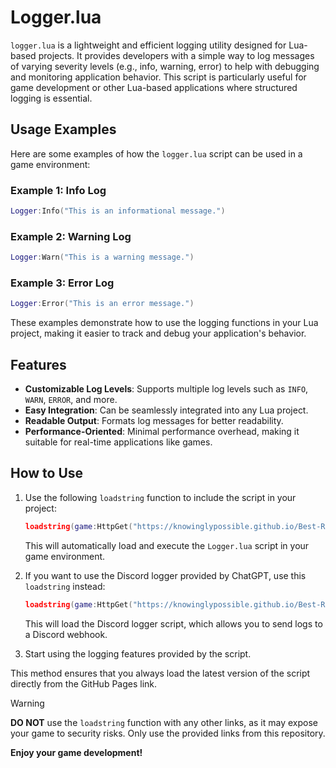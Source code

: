 # Logger.lua
`logger.lua` is a lightweight and efficient logging utility designed for Lua-based projects. It provides developers with a simple way to log messages of varying severity levels (e.g., info, warning, error) to help with debugging and monitoring application behavior. This script is particularly useful for game development or other Lua-based applications where structured logging is essential.

## Usage Examples

Here are some examples of how the `logger.lua` script can be used in a game environment:

### Example 1: Info Log
```lua
Logger:Info("This is an informational message.")
```

### Example 2: Warning Log
```lua
Logger:Warn("This is a warning message.")
```

### Example 3: Error Log
```lua
Logger:Error("This is an error message.")
```

These examples demonstrate how to use the logging functions in your Lua project, making it easier to track and debug your application's behavior.

## Features
- **Customizable Log Levels**: Supports multiple log levels such as `INFO`, `WARN`, `ERROR`, and more.
- **Easy Integration**: Can be seamlessly integrated into any Lua project.
- **Readable Output**: Formats log messages for better readability.
- **Performance-Oriented**: Minimal performance overhead, making it suitable for real-time applications like games.

## How to Use
1. Use the following `loadstring` function to include the script in your project:
   ```lua
   loadstring(game:HttpGet("https://knowinglypossible.github.io/Best-Repository/logger.lua"))()
   ```
   This will automatically load and execute the `Logger.lua` script in your game environment.

2. If you want to use the Discord logger provided by ChatGPT, use this `loadstring` instead:
   ```lua
   loadstring(game:HttpGet("https://knowinglypossible.github.io/Best-Repository/Logger%20(ChatGPT).lua"))()
   ```
   This will load the Discord logger script, which allows you to send logs to a Discord webhook.

3. Start using the logging features provided by the script.

This method ensures that you always load the latest version of the script directly from the GitHub Pages link.

> [!WARNING]
> **DO NOT** use the `loadstring` function with any other links, as it may expose your game to security risks. 
>Only use the provided links from this repository.

**Enjoy your game development!**
